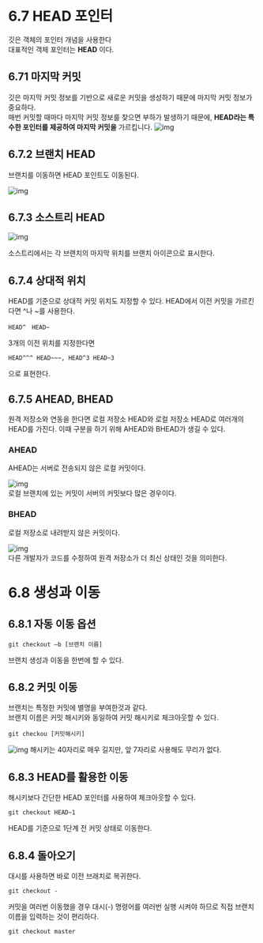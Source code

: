 6.7 HEAD 포인터
=
깃은 객체의 포인터 개념을 사용한다 <br>
대표적인 객체 포인터는 __HEAD__ 이다.
## 6.71 마지막 커밋
깃은 마지막 커밋 정보를 기반으로 새로운 커밋을 생성하기 때문에 마지막 커밋 정보가 중요하다. <br>
매번 커밋할 때마다 마지막 커밋 정보를 찾으면 부하가 발생하기 때문에, __HEAD라는 특수한 포인터를 제공하여 마지막 커밋을__ 가르킵니다.
![img](https://github.com/QBteamOSS/OSS_Assignments/blob/main/organize_chapter6/image/HEAD1.png?raw=true)
## 6.7.2 브랜치 HEAD

브랜치를 이동하면 HEAD 포인트도 이동된다.

![img](https://github.com/QBteamOSS/OSS_Assignments/blob/main/organize_chapter6/image/HEAD2.png?raw=true)

## 6.7.3 소스트리 HEAD
![img](https://github.com/QBteamOSS/OSS_Assignments/blob/main/organize_chapter6/image/SHEAD.png?raw=true)

소스트리에서는 각 브랜치의 마지막 위치를 브랜치 아이콘으로 표시한다.
## 6.7.4 상대적 위치
HEAD를 기준으로 상대적 커밋 위치도 지정할 수 있다. HEAD에서 이전 커밋을 가르킨다면 ^나 ~를 사용한다.
    
    HEAD^　HEAD~
3개의 이전 위치를 지정한다면
    
    HEAD^^^ HEAD~~~, HEAD^3 HEAD~3
으로 표현한다.
## 6.7.5 AHEAD, BHEAD
원격 저장소와 연동을 한다면 로컬 저장소 HEAD와 로컬 저장소 HEAD로 여러개의 HEAD를 가진다. 이때 구분을 하기 위해 AHEAD와 BHEAD가 생길 수 있다.

### AHEAD
AHEAD는 서버로 전송되지 않은 로컬 커밋이다.

![img](https://github.com/QBteamOSS/OSS_Assignments/blob/main/organize_chapter6/image/AHEAD.png?raw=true) <br>
로컬 브랜치에 있는 커밋이 서버의 커밋보다 많은 경우이다.
### BHEAD
로컬 저장소로 내려받지 않은 커밋이다.

![img](https://github.com/QBteamOSS/OSS_Assignments/blob/main/organize_chapter6/image/BHEAD.png?raw=true) <br>
다른 개발자가 코드를 수정하여 원격 저장소가 더 최신 상태인 것을 의미한다.

6.8 생성과 이동
=
## 6.8.1 자동 이동 옵션
    git checkout –b [브랜치 이름] 
브랜치 생성과 이동을 한번에 할 수 있다.
## 6.8.2 커밋 이동
브랜치는 특정한 커밋에 별명을 부여한것과 같다. <br>
브랜치 이름은 커밋 해시키와 동일하여 커밋 해시키로 체크아웃할 수 있다.
    
    git checkou [커밋해시키]
![img](https://github.com/QBteamOSS/OSS_Assignments/blob/main/organize_chapter6/image/HEAD3.png?raw=true)
해시키는 40자리로 매우 길지만, 앞 7자리로 사용해도 무리가 없다.

## 6.8.3 HEAD를 활용한 이동
해시키보다 간단한 HEAD 포인터를 사용하여 체크아웃할 수 있다.

    git checkout HEAD~1
HEAD를 기준으로 1단계 전 커밋 상태로 이동한다.
## 6.8.4 돌아오기
대시를 사용하면 바로 이전 브래치로 복귀한다.

    git checkout -


커밋을 여러번 이동했을 경우 대시(-) 명령어를 여러번 실행 시켜야 하므로 직접 브랜치 이름을 입력하는 것이 편리하다.

    git checkout master
